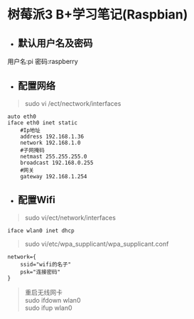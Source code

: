 # 树莓派3 B+学习笔记(Raspbian)
- ##  默认用户名及密码 
用户名:pi 密码:raspberry
- ## 配置网络
>sudo vi /ect/nectwork/interfaces
    
    auto eth0
    iface eth0 inet static
        #Ip地址
        address 192.168.1.36          
        network 192.168.1.0    
        #子网掩码
        netmast 255.255.255.0
        broadcast 192.168.0.255
        #网关
        gateway 192.168.1.254

- ## 配置Wifi
>sudo vi/ect/network/interfaces

    iface wlan0 inet dhcp
>sudo vi/etc/wpa_supplicant/wpa_supplicant.conf
     
    network={
        ssid="wifi的名子"
        psk="连接密码"
    }
>重启无线网卡  
sudo ifdown wlan0  
sudo ifup wlan0


